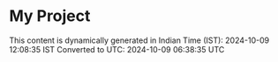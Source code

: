 # My Project

This content is dynamically generated in Indian Time (IST): 2024-10-09 12:08:35 IST
Converted to UTC: 2024-10-09 06:38:35 UTC
